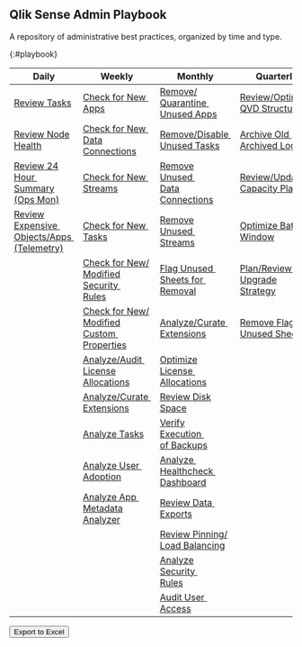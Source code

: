 ## Qlik Sense Admin Playbook

A repository of administrative best practices, organized by time and type.

{:#playbook}

| Daily                                                    | Weekly                                | Monthly                        | Quarterly                      | Yearly                          |
|----------------------------------------------------------|---------------------------------------|--------------------------------|--------------------------------|---------------------------------|
| [Review Tasks](docs/system_spot_check/tasks.md)                                                   | [Check for New&nbsp;<br>Apps](docs/asset_management/apps/check_new_apps.md)                                        | [Remove/<br>Quarantine&nbsp;<br>Unused Apps](docs/asset_management/apps/remove_quarantine_unused_apps.md)                     | [Review/Optimize&nbsp;<br>QVD Structures](docs/asset_management/qvds/review_optimize_qvd_structures.md) | [Review&nbsp;<br>Architecture/Scale&nbsp;<br>Plan](docs/system_planning/review_architecture_scale_plan.md)  |
| [Review Node Health](docs/system_spot_check/nodes.md)                                             | [Check for New&nbsp;<br>Data Connections](docs/asset_management/data_connections/check_new_data_connections.md)    | [Remove/Disable&nbsp;<br>Unused Tasks](docs/asset_management/tasks/remove_disable_unused_tasks.md)                        | [Archive Old&nbsp;<br>Archived Logs](docs/backup_and_archiving/archive_old_archived_logs.md)            | [Review Business&nbsp;<br>Plan](docs/system_planning/review_business_plan.md)                          |
| [Review 24 Hour&nbsp;<br>Summary (Ops Mon)](docs/system_spot_check/24_hour_summary.md)                  | [Check for New&nbsp;<br>Streams](docs/asset_management/streams/check_new_streams.md)                               | [Remove Unused&nbsp;<br>Data Connections](docs/asset_management/data_connections/remove_unused_data_connections.md)       | [Review/Update&nbsp;<br>Capacity Plan](docs/system_planning/review_update_capacity_plan.md)             | [Practice Recovery&nbsp;<br>Processes](docs/system_planning/practice_recovery_processes.md)         |
| [Review Expensive&nbsp;<br>Objects/Apps&nbsp;<br>(Telemetry)](docs/system_spot_check/telemetry.md)            | [Check for New&nbsp;<br>Tasks](docs/asset_management/tasks/new_tasks.md)                                           | [Remove Unused&nbsp;<br>Streams](docs/asset_management/streams/remove_unused_streams.md)                                  | [Optimize Batch&nbsp;<br>Window](docs/system_planning/optimize_batch_window.md)                         | [Plan Disaster&nbsp;<br>Recovery](docs/system_planning/plan_disaster_recovery.md)                               |
|                                                                                                   | [Check for New/<br>Modified Security&nbsp;<br>Rules](docs/asset_management/security_rules/check_security_rules.md) | [Flag Unused&nbsp;<br>Sheets for&nbsp;<br>Removal](docs/asset_management/apps/flag_unused_sheets.md)                               | [Plan/Review&nbsp;<br>Upgrade Strategy](docs/system_planning/plan_review_upgrade_strategy.md)           |                                 |
|                                                                                                   | [Check for New/<br>Modified Custom&nbsp;<br>Properties](docs/asset_management/custom_properties.md)                | [Analyze/Curate&nbsp;<br>Extensions](docs/asset_management/analyze_curate_extensions.md)                                  | [Remove Flagged&nbsp;<br>Unused Sheets](docs/asset_management/apps/remove_flagged_unused_sheets.md)     |                                 |
|                                                                                                   | [Analyze/Audit&nbsp;<br>License Allocations](docs/asset_management/license_allocations.md)                         | [Optimize License&nbsp;<br>Allocations](docs/licensing/optimize_license_allocations.md)                                   |                                                                                                   |                                 |
|                                                                                                   | [Analyze/Curate&nbsp;<br>Extensions](docs/asset_management/analyze_curate_extensions.md)                           | [Review Disk Space](docs/system_planning/review_disk_space.md)                                                      |                                                                                                   |                                 |
|                                                                                                   | [Analyze Tasks](docs/asset_management/tasks/analyze_tasks.md)                                                | [Verify Execution&nbsp;<br>of Backups](docs/backup_and_archiving/verify_backup_execution.md)                              |                                                                                                   |                                 |
|                                                                                                   | [Analyze User&nbsp;<br>Adoption](docs/asset_management/apps/analyze_user_adoption.md)                              | [Analyze&nbsp;<br>Healthcheck&nbsp;<br>Dashboard](docs/tooling_appendix/admin_healthcheck.md)                                      |                                                                                                   |                                 |
|                                                                                                   | [Analyze App&nbsp;<br>Metadata Analyzer](docs/asset_management/apps/analyze_app_metadata_analyzer.md)              | [Review Data&nbsp;<br>Exports](docs/audit/review_data_exports.md)                                                            |                                                                                                   |                                 |
|                                                                                                   |                                                                                                              | [Review Pinning/<br>Load Balancing](docs/asset_management/apps/review_pinning_load_balancing.md)                    |                                                                                                   |                                 |
|                                                                                                   |                                                                                                              | [Analyze Security&nbsp;<br>Rules](docs/asset_management/security_rules/analyze_security_rules.md)                         |                                                                                                   |                                 |
|                                                                                                   |                                                                                                              | [Audit User&nbsp;<br>Access](docs/audit/audit_user_access.md)                                                             |                                                                                                   |                                 |

<button id="button-a" class="btn btn-primary" onclick="exportToExcel('playbook')">Export to Excel</button>
